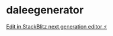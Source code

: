 # daleegenerator

[Edit in StackBlitz next generation editor ⚡️](https://stackblitz.com/~/github.com/GrzesMis/daleegenerator)